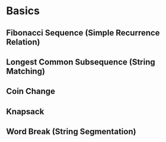 # Basics

## Fibonacci Sequence (Simple Recurrence Relation)

## Longest Common Subsequence (String Matching)

## Coin Change

## Knapsack

## Word Break (String Segmentation)
